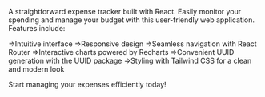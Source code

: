 A straightforward expense tracker built with React. Easily monitor your spending and manage your budget with this user-friendly web application. Features include:

=>Intuitive interface
=>Responsive design
=>Seamless navigation with React Router
=>Interactive charts powered by Recharts
=>Convenient UUID generation with the UUID package
=>Styling with Tailwind CSS for a clean and modern look

Start managing your expenses efficiently today!
